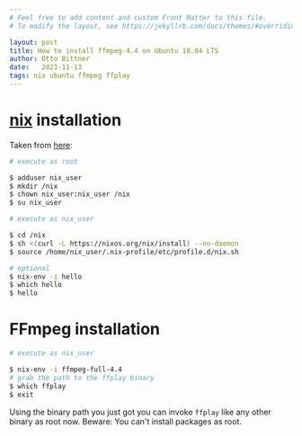 ```yaml
---
# Feel free to add content and custom Front Matter to this file.
# To modify the layout, see https://jekyllrb.com/docs/themes/#overriding-theme-defaults

layout: post
title: How to install ffmpeg-4.4 on Ubuntu 18.04 LTS
author: Otto Bittner
date:   2021-11-13
tags: nix ubuntu ffmpeg ffplay
---
```


# [nix](https://github.com/NixOS/nix) installation

Taken from [here](https://ariya.io/2020/05/nix-package-manager-on-ubuntu-or-debian):
```sh
# execute as root

$ adduser nix_user
$ mkdir /nix
$ chown nix_user:nix_user /nix
$ su nix_user
```

```sh
# execute as nix_user

$ cd /nix
$ sh <(curl -L https://nixos.org/nix/install) --no-daemon
$ source /home/nix_user/.nix-profile/etc/profile.d/nix.sh

# optional
$ nix-env -i hello
$ which hello
$ hello
```

# FFmpeg installation

```sh
# execute as nix_user

$ nix-env -i ffmpeg-full-4.4
# grab the path to the ffplay binary
$ which ffplay
$ exit
```

Using the binary path you just got you can invoke `ffplay` like any other binary as root now. 
Beware: You can't install packages as root.
